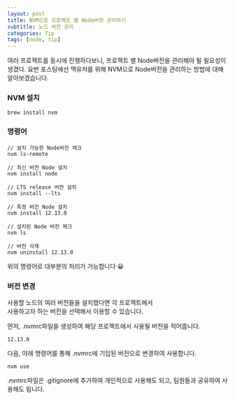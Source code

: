 ```yaml
---
layout: post
title: NVM으로 프로젝트 별 Node버전 관리하기
subtitle: 노드 버전 관리
categories: Tip
tags: [node, tip]
---
```


여러 프로젝트를 동시에 진행하다보니, 프로젝트 별 Node버전을 관리해야 될 필요성이 생겼다.
요번 포스팅에선 맥유저를 위해 NVM으로 Node버전을 관리하는 방법에 대해 알아보겠습니다.

### NVM 설치

```
brew install nvm
```

### 명령어

```
// 설치 가능한 Node버전 체크
nvm ls-remote

// 최신 버전 Node 설치
nvm install node

// LTS release 버전 설치
nvm install --lts

// 특정 버전 Node 설치
nvm install 12.13.0

// 설치된 Node 버전 체크
nvm ls

// 버전 삭제
nvm uninstall 12.13.0
```

위의 명령어로 대부분의 처리가 가능합니다 😀

### 버전 변경

사용할 노드의 여러 버전들을 설치했다면 각 프로젝트에서<br/>
사용하고자 하는 버전을 선택해서 이용할 수 있습니다.

먼저, .nvmrc파일을 생성하여 해당 프로젝트에서 사용될 버전을 적어줍니다.

```
12.13.0
```

다음, 아래 명령어를 통해 .nvmrc에 기입된 버전으로 변경하여 사용합니다.

```
nvm use
```

.nvmrc파일은 .gitignore에 추가하여 개인적으로 사용해도 되고,
팀원들과 공유하여 사용해도 됩니다.
